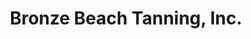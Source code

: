 ---
title: "Bronze Beach Tanning, Inc."
url: /prince-frederick/bronze-beach-tanning-inc/
shop: beauty
---